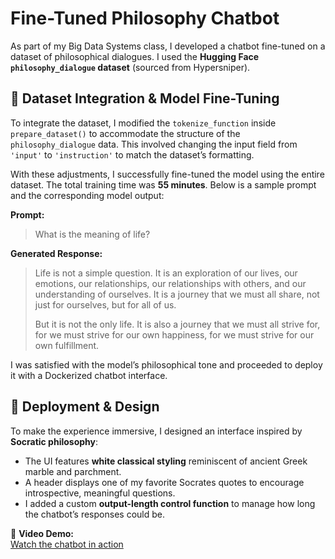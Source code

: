 # Fine-Tuned Philosophy Chatbot

As part of my Big Data Systems class, I developed a chatbot fine-tuned on a dataset of philosophical dialogues. I used the **Hugging Face `philosophy_dialogue` dataset** (sourced from Hypersniper).

## 🧠 Dataset Integration & Model Fine-Tuning

To integrate the dataset, I modified the `tokenize_function` inside `prepare_dataset()` to accommodate the structure of the `philosophy_dialogue` data. This involved changing the input field from `'input'` to `'instruction'` to match the dataset’s formatting.

With these adjustments, I successfully fine-tuned the model using the entire dataset. The total training time was **55 minutes**. Below is a sample prompt and the corresponding model output:

**Prompt:**  
> What is the meaning of life?

**Generated Response:**  
> Life is not a simple question. It is an exploration of our lives, our emotions, our relationships, our relationships with others, and our understanding of ourselves. It is a journey that we must all share, not just for ourselves, but for all of us.  
>  
> But it is not the only life. It is also a journey that we must all strive for, for we must strive for our own happiness, for we must strive for our own fulfillment.

I was satisfied with the model’s philosophical tone and proceeded to deploy it with a Dockerized chatbot interface.

## 🧱 Deployment & Design

To make the experience immersive, I designed an interface inspired by **Socratic philosophy**:

- The UI features **white classical styling** reminiscent of ancient Greek marble and parchment.
- A header displays one of my favorite Socrates quotes to encourage introspective, meaningful questions.
- I added a custom **output-length control function** to manage how long the chatbot’s responses could be.

🎥 **Video Demo:**  
[Watch the chatbot in action](https://drive.google.com/file/d/1WvUIk3f656dnnYJAz5T17WWVX7xJCQyK/view?usp=sharing)
